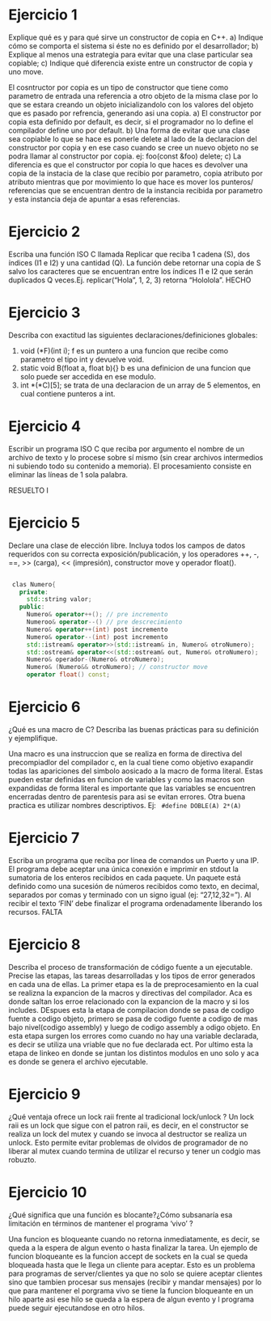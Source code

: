 # Ejercicio 1
Explique qué es y para qué sirve un constructor de copia en C++.
a) Indique cómo se comporta el sistema si éste no es definido por el desarrollador;
b) Explique al menos una estrategia para evitar que una clase particular sea copiable;
c) Indique qué diferencia existe entre un constructor de copia y uno move.

El cosntructor por copia es un tipo de constructor que tiene como parametro de entrada una referencia a otro objeto de la misma clase por lo que se estara creando
un objeto inicializandolo con los valores del objeto que es pasado por refrencia, generando asi una copia.
a) El constructor por copia esta definido por default, es decir, si el programador no lo define el compilador define uno por default. 
b) Una forma de evitar que una clase sea copiable lo que se hace es ponerle delete al lado de la declaracion del constructor por copia y en ese caso cuando se 
cree un nuevo objeto no se podra llamar al constructor por copia. ej: foo(const &foo) delete;
c) La diferencia es que el constructor por copia lo que haces es devolver una copia de la instacia de la clase que recibio por parametro, copia atributo por atributo
mientras que por movimiento lo que hace es mover los punteros/ referencias que se encuentran dentro de la instancia recibida por parametro y esta instancia deja de 
apuntar a esas referencias. 

# Ejercicio 2
Escriba una función ISO C llamada Replicar que reciba 1 cadena (S), dos índices (I1 e I2) y una cantidad (Q). La función debe retornar una copia de S 
 salvo los caracteres que se encuentran entre los índices I1 e I2 que serán duplicados Q veces.Ej. replicar(“Hola”, 1, 2, 3) retorna “Hololola”.
 HECHO 
# Ejercicio 3
Describa con exactitud las siguientes declaraciones/definiciones globales:
  1. void (*F)(int i);
    f es un puntero a una funcion que recibe como parametro el tipo int y devuelve void. 
  2. static void B(float a, float b){} 
    b es una definicion de una funcion que solo puede ser accedida en ese modulo.
  3. int *(*C)[5]; 
    se trata de una declaracion de un array de 5 elementos, en cual contiene punteros a int. 
# Ejercicio 4
Escribir un programa ISO C que reciba por argumento el nombre de un archivo de texto y lo procese sobre sí mismo (sin crear archivos 
 intermedios ni subiendo todo su contenido a memoria). El procesamiento consiste en eliminar las líneas de 1 sola palabra.  
 
 RESUELTO I
 # Ejercicio 5
 Declare una clase de elección libre. Incluya todos los campos de datos requeridos con su correcta exposición/publicación, y los operadores
  ++, -, ==, >> (carga), << (impresión), constructor move y operador float().
 ```C++
 
  clas Numero{
    private:
      std::string valor;
    public:
      Numero& operator++(); // pre incremento
      Numeroo& operator--() // pre descrecimiento
      Numero& operator++(int) post incremento
      Numero& operator--(int) post incremento
      std::istream& operator>>(std::istream& in, Numero& otroNumero);
      std::ostream& operator<<(std::ostream& out, Numero& otroNumero);
      Numero& operador-(Numero& otroNumero);
      Numero& (Numero&& otroNumero); // constructor move
      operator float() const;
```      
      
# Ejercicio 6
¿Qué es una macro de C? Describa las buenas prácticas para su definición y ejemplifique.

Una macro es una instruccion que se realiza en forma de directiva del precompiadlor del compilador c, en la cual tiene como objetivo exapandir todas las apariciones del simbolo aosicado a la macro de forma literal. Estas pueden estar definidas en funcion de variables y como las macros son expandidas de forma literal es importante que las variables se encuentren encerradas dentro de parentesis para asi se evitan errores. Otra buena practica es utilizar nombres descriptivos.
Ej:
``` #define DOBLE(A) 2*(A)```

# Ejercicio 7

Escriba un programa que reciba por línea de comandos un Puerto y una IP. El programa debe aceptar una única conexión e imprimir en stdout la sumatoria de 
los enteros recibidos en cada paquete. Un paquete está definido como una sucesión de números recibidos como texto, en decimal, separados por comas y 
terminado con un signo igual (ej: “27,12,32=”). Al recibir el texto ‘FIN’ debe finalizar el programa ordenadamente liberando los recursos.
FALTA
# Ejercicio 8

Describa el proceso de transformación de código fuente a un ejecutable. Precise las etapas, las tareas desarrolladas y los tipos de error generados en cada 
una de ellas.
La primer etapa es la de preprocesamiento en la cual se realizna la expancion de la macros y directivas del compilador. Aca es donde saltan los erroe relacionado con la expancion de la macro y si los includes.
DEspues esta la etapa de compilacion donde se pasa de codigo fuente a codigo objeto, primero se pasa de codigo fuente a codigo de mas bajo nivel(codigo assembly) y luego de codigo assembly a odigo objeto. En esta etapa surgen los errores como cuando no hay una variable declarada, es decir se utiliza una vriable que no fue declarada ect. 
Por ultimo esta la etapa de linkeo en donde se juntan los distintos modulos en uno solo y aca es donde se genera el archivo ejecutable.

# Ejercicio 9
¿Qué ventaja ofrece un lock raii frente al tradicional lock/unlock ?
Un lock raii es un lock que sigue con el patron raii, es decir, en el constructor se realiza un lock del mutex y cuando se invoca al destructor se realiza un unlock. Esto permite evitar problemas de olvidos de programador de no liberar al mutex cuando termina de utilizar el recurso y tener un codgio mas robuzto.

# Ejercicio 10
¿Qué significa que una función es blocante?¿Cómo subsanaría esa limitación en términos de mantener el programa ‘vivo’ ?

Una funcion es bloqueante cuando no retorna inmediatamente, es decir, se queda a la espera de algun evento o hasta finalizar la tarea. Un ejemplo de funcion bloqueante es la funcion accept de sockets en la cual se queda bloqueada hasta que le llega un cliente para aceptar. Esto es un problema para programas de server/clientes ya que no solo se quiere aceptar clientes sino que tambien procesar sus mensajes (recibir y mandar mensajes) por lo que para mantener el porgrama vivo se tiene la funcion bloqueante en un hilo aparte asi ese hilo se queda a la espera de algun evento y l programa puede seguir ejecutandose en otro hilos. 


